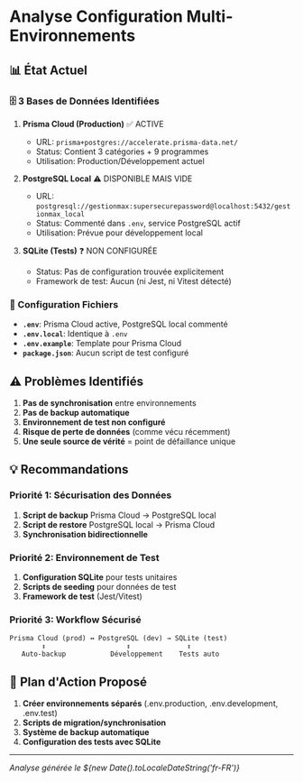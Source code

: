 # Analyse Configuration Multi-Environnements

## 📊 État Actuel

### 🗄️ 3 Bases de Données Identifiées

1. **Prisma Cloud (Production)** ✅ ACTIVE
   - URL: `prisma+postgres://accelerate.prisma-data.net/`
   - Status: Contient 3 catégories + 9 programmes
   - Utilisation: Production/Développement actuel

2. **PostgreSQL Local** ⚠️ DISPONIBLE MAIS VIDE
   - URL: `postgresql://gestionmax:supersecurepassword@localhost:5432/gestionmax_local`
   - Status: Commenté dans `.env`, service PostgreSQL actif
   - Utilisation: Prévue pour développement local

3. **SQLite (Tests)** ❓ NON CONFIGURÉE
   - Status: Pas de configuration trouvée explicitement
   - Framework de test: Aucun (ni Jest, ni Vitest détecté)

### 📁 Configuration Fichiers

- **`.env`**: Prisma Cloud active, PostgreSQL local commenté
- **`.env.local`**: Identique à `.env`  
- **`.env.example`**: Template pour Prisma Cloud
- **`package.json`**: Aucun script de test configuré

## ⚠️ Problèmes Identifiés

1. **Pas de synchronisation** entre environnements
2. **Pas de backup automatique**
3. **Environnement de test non configuré**
4. **Risque de perte de données** (comme vécu récemment)
5. **Une seule source de vérité** = point de défaillance unique

## 💡 Recommandations

### Priorité 1: Sécurisation des Données
1. **Script de backup** Prisma Cloud → PostgreSQL local
2. **Script de restore** PostgreSQL local → Prisma Cloud
3. **Synchronisation bidirectionnelle**

### Priorité 2: Environnement de Test
1. **Configuration SQLite** pour tests unitaires
2. **Scripts de seeding** pour données de test
3. **Framework de test** (Jest/Vitest)

### Priorité 3: Workflow Sécurisé
```
Prisma Cloud (prod) ↔️ PostgreSQL (dev) → SQLite (test)
        ↕️                    ↕️              ↕️
   Auto-backup           Développement    Tests auto
```

## 🚀 Plan d'Action Proposé

1. **Créer environnements séparés** (.env.production, .env.development, .env.test)
2. **Scripts de migration/synchronisation**
3. **Système de backup automatique**
4. **Configuration des tests avec SQLite**

---
*Analyse générée le ${new Date().toLocaleDateString('fr-FR')}*